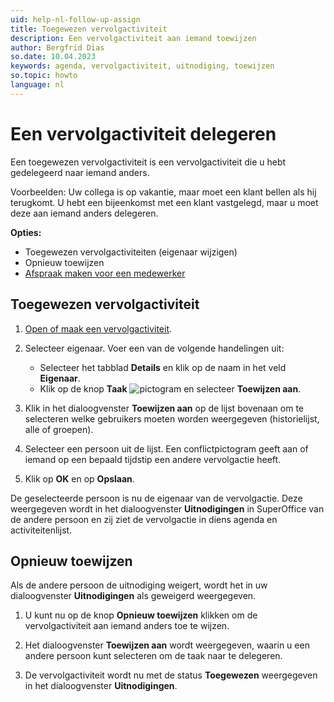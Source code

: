 ```yaml
---
uid: help-nl-follow-up-assign
title: Toegewezen vervolgactiviteit
description: Een vervolgactiviteit aan iemand toewijzen
author: Bergfrid Dias
so.date: 10.04.2023
keywords: agenda, vervolgactiviteit, uitnodiging, toewijzen
so.topic: howto
language: nl
---
```


# Een vervolgactiviteit delegeren

Een toegewezen vervolgactiviteit is een vervolgactiviteit die u hebt gedelegeerd naar iemand anders.

Voorbeelden: Uw collega is op vakantie, maar moet een klant bellen als hij terugkomt. U hebt een bijeenkomst met een klant vastgelegd, maar u moet deze aan iemand anders delegeren.

**Opties:**

* Toegewezen vervolgactiviteiten (eigenaar wijzigen)
* Opnieuw toewijzen
* [Afspraak maken voor een medewerker][2]

## Toegewezen vervolgactiviteit

1. [Open of maak een vervolgactiviteit][1].

1. Selecteer eigenaar. Voer een van de volgende handelingen uit:

    * Selecteer het tabblad **Details** en klik op de naam in het veld **Eigenaar**.
    * Klik op de knop **Taak** ![pictogram][img1] en selecteer **Toewijzen aan**.

1. Klik in het dialoogvenster **Toewijzen aan** op de lijst bovenaan om te selecteren welke gebruikers moeten worden weergegeven (historielijst, alle of groepen).

1. Selecteer een persoon uit de lijst. Een conflictpictogram geeft aan of iemand op een bepaald tijdstip een andere vervolgactie heeft.

1. Klik op **OK** en op **Opslaan**.

De geselecteerde persoon is nu de eigenaar van de vervolgactie. Deze weergegeven wordt in het dialoogvenster **Uitnodigingen** in SuperOffice van de andere persoon en zij ziet de vervolgactie in diens agenda en activiteitenlijst.

## Opnieuw toewijzen

Als de andere persoon de uitnodiging weigert, wordt het in uw dialoogvenster **Uitnodigingen** als geweigerd weergegeven.

1. U kunt nu op de knop **Opnieuw toewijzen** klikken om de vervolgactiviteit aan iemand anders toe te wijzen.

2. Het dialoogvenster **Toewijzen aan** wordt weergegeven, waarin u een andere persoon kunt selecteren om de taak naar te delegeren.

3. De vervolgactiviteit wordt nu met de status **Toegewezen** weergegeven in het dialoogvenster **Uitnodigingen**.

<!-- Referenced links -->
[1]: create-follow-up.md
[2]: create-follow-up.md#associate

<!-- Referenced images -->
[img1]: ../../../media/icons/btn-menu.png
